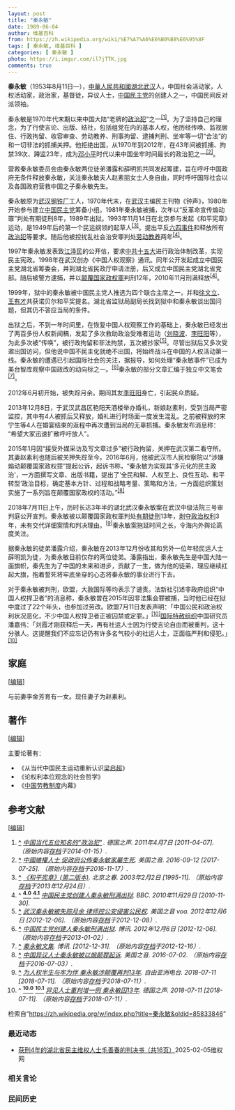 ```yaml
---
layout: post
title: "秦永敏"
date: 1989-06-04
author: 维基百科
from: https://zh.wikipedia.org/wiki/%E7%A7%A6%E6%B0%B8%E6%95%8F
tags: [ 秦永敏, 维基百科 ]
categories: [ 秦永敏 ]
photo: https://i.imgur.com/il7jTTK.jpg
comments: true
---
```

<div class="mw-content-ltr mw-parser-output" lang="zh" dir="ltr"><style data-mw-deduplicate="TemplateStyles:r83732082">.mw-parser-output .infobox-subbox{padding:0;border:none;margin:-3px;width:auto;min-width:100%;font-size:100%;clear:none;float:none;background-color:transparent}.mw-parser-output .infobox-3cols-child{margin:auto}.mw-parser-output .infobox .navbar{font-size:100%}body.skin-minerva .mw-parser-output .infobox-header,body.skin-minerva .mw-parser-output .infobox-subheader,body.skin-minerva .mw-parser-output .infobox-above,body.skin-minerva .mw-parser-output .infobox-title,body.skin-minerva .mw-parser-output .infobox-image,body.skin-minerva .mw-parser-output .infobox-full-data,body.skin-minerva .mw-parser-output .infobox-below{text-align:center}@media screen{html.skin-theme-clientpref-night .mw-parser-output .infobox-full-data:not(.notheme)>div:not(.notheme)[style]{background:#1f1f23!important;color:#f8f9fa}@media screen and (prefers-color-scheme:dark){html.skin-theme-clientpref-os .mw-parser-output .infobox-full-data:not(.notheme) div:not(.notheme){background:#1f1f23!important;color:#f8f9fa}}html.skin-theme-clientpref-night .mw-parser-output .infobox td div:not(.notheme)[style]{background:transparent!important;color:var(--color-base,#202122)}@media screen and (prefers-color-scheme:dark){html.skin-theme-clientpref-os .mw-parser-output .infobox td div:not(.notheme)[style]{background:transparent!important;color:var(--color-base,#202122)}}html.skin-theme-clientpref-night .mw-parser-output .infobox td div.NavHead:not(.notheme)[style]{background:transparent!important}}@media screen and (prefers-color-scheme:dark){html.skin-theme-clientpref-os .mw-parser-output .infobox td div.NavHead:not(.notheme)[style]{background:transparent!important}}@media(min-width:640px){body.skin--responsive .mw-parser-output .infobox-table{display:table!important}body.skin--responsive .mw-parser-output .infobox-table>caption{display:table-caption!important}body.skin--responsive .mw-parser-output .infobox-table>tbody{display:table-row-group}body.skin--responsive .mw-parser-output .infobox-table tr{display:table-row!important}body.skin--responsive .mw-parser-output .infobox-table th,body.skin--responsive .mw-parser-output .infobox-table td{padding-left:inherit;padding-right:inherit}}</style>
<link rel="mw-deduplicated-inline-style" href="mw-data:TemplateStyles:r83732082"><link rel="mw-deduplicated-inline-style" href="mw-data:TemplateStyles:r83732082"><link rel="mw-deduplicated-inline-style" href="mw-data:TemplateStyles:r83732082">
<p><b>秦永敏</b>（1953年8月11日<span class="useeditintro" title="Template:BLP editintro">—</span>），<a href="/wiki/%E4%B8%AD%E8%8F%AF%E4%BA%BA%E6%B0%91%E5%85%B1%E5%92%8C%E5%9C%8B" class="mw-redirect" title="中華人民共和國">中華人民共和國</a><a href="/wiki/%E6%B9%96%E5%8C%97" class="mw-redirect" title="湖北">湖北</a><a href="/wiki/%E6%AD%A6%E6%B1%89" class="mw-redirect" title="武汉">武汉</a>人，中国社会活动家，人权活动家，政治家，基督徒，异议人士，<a href="/wiki/%E4%B8%AD%E5%9B%BD%E6%B0%91%E4%B8%BB%E5%85%9A" title="中国民主党">中国民主党</a>的创建人之一，中国民间反对派领袖。
</p><p>秦永敏是1970年代末期以来中国大陆“老牌的<a href="/wiki/%E6%94%BF%E6%B2%BB%E7%8A%AF" title="政治犯">政治犯</a>”之一<sup id="cite_ref-1" class="reference"><a href="#cite_note-1"><span class="cite-bracket">[</span>1<span class="cite-bracket">]</span></a></sup>。为了坚持自己的理念，为了行使言论、出版、结社，包括组党在内的基本人权，他历经传唤、监视居住、行政拘留、收容审查、劳动教养、刑事拘留、逮捕判刑、坐牢等一切“合法”的和一切非法的抓捕关押。他拒绝出国，从1970年到2012年，在43年间被抓捕、拘禁39次、蹲监23年，成为<a href="/wiki/%E9%82%93%E5%B0%8F%E5%B9%B3" title="邓小平">邓小平</a>时代以来中国坐牢时间最长的政治犯之一<sup id="cite_ref-2" class="reference"><a href="#cite_note-2"><span class="cite-bracket">[</span>2<span class="cite-bracket">]</span></a></sup>。
</p><p>营救秦永敏委员会由秦永敏两位徒弟潘露和薛明凯共同发起筹建，旨在呼吁中国政府无条件释放秦永敏，关注秦永敏夫人赵素丽女士人身自由，同时呼吁国际社会以及各国政府营救中国之子秦永敏先生。
</p>
<meta property="mw:PageProp/toc">
<div class="mw-heading mw-heading2"></div>
<p>秦永敏原为<a href="/w/index.php?title=%E6%AD%A6%E6%B1%89%E9%92%A2%E9%93%81%E5%8E%82&amp;action=edit&amp;redlink=1" class="new" title="武汉钢铁厂（页面不存在）">武汉钢铁厂</a>工人，1970年代末，在<a href="/wiki/%E6%AD%A6%E6%B1%89" class="mw-redirect" title="武汉">武汉</a>主编民主刊物《钟声》，1980年开始参与建立<a href="/wiki/%E4%B8%AD%E5%9B%BD%E6%B0%91%E4%B8%BB%E5%85%9A" title="中国民主党">中国民主党</a>筹备小组。1981年秦永敏被捕，次年以“反革命宣传煽动罪”判处有期徒刑8年，1989年出狱。1993年11月14日在北京参与发起《和平宪章》运动，是1949年后的第一个民运纲领的起草人<sup id="cite_ref-3" class="reference"><a href="#cite_note-3"><span class="cite-bracket">[</span>3<span class="cite-bracket">]</span></a></sup>。提出平反<a href="/wiki/%E5%85%AD%E5%9B%9B%E4%BA%8B%E4%BB%B6" title="六四事件">六四事件</a>和释放所有<a href="/wiki/%E6%94%BF%E6%B2%BB%E7%8A%AF" title="政治犯">政治犯</a>等要求。随后他被控扰乱社会治安罪判处<a href="/wiki/%E5%8A%B3%E5%8A%A8%E6%95%99%E5%85%BB" title="劳动教养">劳动教养</a>两年<sup id="cite_ref-BBC_4-0" class="reference"><a href="#cite_note-BBC-4"><span class="cite-bracket">[</span>4<span class="cite-bracket">]</span></a></sup>。
</p><p>1997年秦永敏发表致<a href="/wiki/%E6%B1%9F%E6%B3%BD%E6%B0%91" title="江泽民">江泽民</a>的公开信，要求<a href="/wiki/%E4%B8%AD%E5%85%B1%E5%8D%81%E4%BA%94%E5%A4%A7" class="mw-redirect" title="中共十五大">中共十五大</a>进行政治体制改革，实现民主宪政。1998年在武汉创办《中国人权观察》通讯。同年公开发起成立中国民主党湖北省筹委会，并到湖北省民政厅申请注册，后又成立中国民主党湖北省党部。随后被警方逮捕，并以<a href="/wiki/%E9%A2%A0%E8%A6%86%E5%9B%BD%E5%AE%B6%E6%94%BF%E6%9D%83%E7%BD%AA" title="颠覆国家政权罪">颠覆国家政权罪</a>判刑12年，2010年11月刑满释放<sup id="cite_ref-BBC_4-1" class="reference"><a href="#cite_note-BBC-4"><span class="cite-bracket">[</span>4<span class="cite-bracket">]</span></a></sup>。
</p><p>1999年，狱中的秦永敏被中国民主党人推选为四个联合主席之一，并和<a href="/wiki/%E5%BE%90%E6%96%87%E7%AB%8B" title="徐文立">徐文立</a>、<a href="/wiki/%E7%8E%8B%E6%9C%89%E6%89%8D" title="王有才">王有才</a>共获诺贝尔和平奖提名。湖北省监狱局副局长找到狱中和秦永敏谈出国问题，但其仍不答应当局的条件。
</p><p>出狱之后，不到一年时间里，在恢复中国人权观察工作的基础上，秦永敏已经发出了两百多份人权新闻稿，发起了多次救助政治受难者运动（<a href="/wiki/%E5%88%98%E6%99%93%E6%B3%A2" title="刘晓波">刘晓波</a>、<a href="/wiki/%E6%9D%8E%E6%97%BA%E9%98%B3" class="mw-redirect" title="李旺阳">李旺阳</a>等），为此多次被“传唤”，被行政拘留和非法拘禁，五次被抄家<sup id="cite_ref-5" class="reference"><a href="#cite_note-5"><span class="cite-bracket">[</span>5<span class="cite-bracket">]</span></a></sup>。尽管出狱后又多次受邀出国访问，但他说中国不民主化就绝不出国，将始终战斗在中国的人权活动第一线。秦永敏的遭遇已引起国际社会的关注，据报导，如何处理“秦永敏事件”已成为美台智库观察中国政改的动向标之一。<sup id="cite_ref-博讯_6-0" class="reference"><a href="#cite_note-博讯-6"><span class="cite-bracket">[</span>6<span class="cite-bracket">]</span></a></sup>秦永敏的部分文章汇编于独立中文笔会<sup id="cite_ref-博讯2_7-0" class="reference"><a href="#cite_note-博讯2-7"><span class="cite-bracket">[</span>7<span class="cite-bracket">]</span></a></sup>。
</p><p>2012年6月初开始，被失踪月余。期间其友<a href="/wiki/%E6%9D%8E%E6%97%BA%E9%98%B3" class="mw-redirect" title="李旺阳">李旺阳</a>身亡，引起民众质疑。
</p><p>2013年12月8日，于武汉武昌区艳阳天酒楼举办婚礼，新娘赵素利，受到当局严密监控，其中有4人被抓后又释放，婚礼进行时场面一度发生混乱。之前被释放的宋宁生等4人在婚宴结束的返程中再次遭到当局的无辜抓捕。秦永敏发布消息称：“希望大家迅速扩散呼吁放人”。
</p><p>2015年1月因“接受外媒采访及写文章过多”被行政拘留，关押在武汉第二看守所。其妻赵素利也随后被关押失踪至今。2016年6月，他被武汉市人民检察院以“涉嫌煽动颠覆国家政权罪”提起公诉，起诉书称，“秦永敏为实现其‘多元化的民主政治’，一方面撰写文章、出版书籍，提出了‘全民和解、人权至上、良性互动、和平转型’政治目标，确定基本方针、过程和战略考量、策略和方法，一方面组织策划实施了一系列旨在颠覆国家政权的活动。”<sup id="cite_ref-8" class="reference"><a href="#cite_note-8"><span class="cite-bracket">[</span>8<span class="cite-bracket">]</span></a></sup>
</p><p>2018年7月11日上午，历时长达3年半的湖北武汉秦永敏案在武汉中级法院三号审判庭公开宣判。秦永敏被以颠覆国家政权罪判处<a href="/wiki/%E6%9C%89%E6%9C%9F%E5%BE%92%E5%88%91" title="有期徒刑">有期徒刑</a>13年，<a href="/wiki/%E5%89%A5%E5%A4%BA%E6%94%BF%E6%B2%BB%E6%9D%83%E5%88%A9" title="剥夺政治权利">剥夺政治权利</a>3年，未有交代详细案情和判决理由。<sup id="cite_ref-9" class="reference"><a href="#cite_note-9"><span class="cite-bracket">[</span>9<span class="cite-bracket">]</span></a></sup>秦永敏案拖延时间之长，令海内外舆论高度关注。
</p><p>据秦永敏的徒弟潘露介绍，秦永敏在2013年12月份收其和另外一位年轻民运人士薛明凯为徒，为秦永敏目前仅存的两位徒弟。潘露指出，秦永敏先生是中国大陆一面旗帜，秦先生为了中国的未来和进步，贡献了一生，做为他的徒弟，理应继续扛起大旗，抱着誓死将牢底坐穿的心态将秦永敏的事业进行下去。
</p><p>对于秦永敏被判刑，欧盟，大赦国际等均表示了谴责。法新社引述非政府组织“中国人权捍卫者”的消息称，秦永敏曾在2015年因非法集会罪被捕，当时他已经在狱中度过了22个年头，也参加过劳改。欧盟7月11日发表声明：「中国公民和政治权利状况恶化，不少中国人权捍卫者正被囚禁或定罪。」<sup id="cite_ref-德国之声180711_10-0" class="reference"><a href="#cite_note-德国之声180711-10"><span class="cite-bracket">[</span>10<span class="cite-bracket">]</span></a></sup><a href="/wiki/%E5%9B%BD%E9%99%85%E7%89%B9%E8%B5%A6%E7%BB%84%E7%BB%87" class="mw-redirect" title="国际特赦组织">国际特赦组织</a>中国研究员潘嘉伟：「刘霞才刚获释后一天，再有社运人士因为行使言论自由而被重判，这十分骇人。这提醒我们不应忘记仍有许多名气较小的社运人士，正面临严刑和侵犯。」<sup id="cite_ref-德国之声180711_10-1" class="reference"><a href="#cite_note-德国之声180711-10"><span class="cite-bracket">[</span>10<span class="cite-bracket">]</span></a></sup>
</p>
<div class="mw-heading mw-heading2"><h2 id="家庭"><span id=".E5.AE.B6.E5.BA.AD"></span>家庭</h2><span class="mw-editsection"><span class="mw-editsection-bracket">[</span><a href="/w/index.php?title=%E7%A7%A6%E6%B0%B8%E6%95%8F&amp;action=edit&amp;section=2" title="编辑章节：家庭"><span>编辑</span></a><span class="mw-editsection-bracket">]</span></span></div>
<p>与前妻李金芳育有一女。现任妻子为赵素利。
</p>
<div class="mw-heading mw-heading2"><h2 id="著作"><span id=".E8.91.97.E4.BD.9C"></span>著作</h2><span class="mw-editsection"><span class="mw-editsection-bracket">[</span><a href="/w/index.php?title=%E7%A7%A6%E6%B0%B8%E6%95%8F&amp;action=edit&amp;section=3" title="编辑章节：著作"><span>编辑</span></a><span class="mw-editsection-bracket">]</span></span></div>
<p>主要论著有：
</p>
<ul><li>《从当代中国民主运动重新认识<a href="/wiki/%E6%A2%81%E5%90%AF%E8%B6%85" title="梁启超">梁启超</a>》</li>
<li>《论权利本位观念的社会哲学》</li>
<li>《<a href="/wiki/%E4%B8%AD%E5%9B%BD%E5%8A%B3%E6%95%99%E5%88%B6%E5%BA%A6" class="mw-redirect" title="中国劳教制度">中国劳教制度</a>内幕》</li></ul>
<div class="mw-heading mw-heading2"><h2 id="参考文献"><span id=".E5.8F.82.E8.80.83.E6.96.87.E7.8C.AE"></span>参考文献</h2><span class="mw-editsection"><span class="mw-editsection-bracket">[</span><a href="/w/index.php?title=%E7%A7%A6%E6%B0%B8%E6%95%8F&amp;action=edit&amp;section=4" title="编辑章节：参考文献"><span>编辑</span></a><span class="mw-editsection-bracket">]</span></span></div>
<div class="references-small">
<ol class="references">
<li id="cite_note-1"><span class="mw-cite-backlink"><b><a href="#cite_ref-1">^</a></b></span> <span class="reference-text"><cite class="citation news"><a rel="nofollow" class="external text" href="http://www.dw.de/%E4%B8%AD%E5%9B%BD%E5%BD%93%E4%BB%A3%E4%BA%94%E4%BD%8D%E7%9F%A5%E5%90%8D%E7%9A%84%E6%94%BF%E6%B2%BB%E7%8A%AF/a-14974032">中国当代五位知名的"政治犯<span style="padding-right:0.2em;">"</span></a>. 德国之声. 2011年4月7日 <span class="reference-accessdate"> [<span class="nowrap">2011-04-07</span>]</span>. （原始内容<a rel="nofollow" class="external text" href="https://web.archive.org/web/20140115014056/http://www.dw.de/%E4%B8%AD%E5%9B%BD%E5%BD%93%E4%BB%A3%E4%BA%94%E4%BD%8D%E7%9F%A5%E5%90%8D%E7%9A%84%E6%94%BF%E6%B2%BB%E7%8A%AF/a-14974032">存档</a>于2014-01-15）.</cite><span title="ctx_ver=Z39.88-2004&amp;rfr_id=info%3Asid%2Fzh.wikipedia.org%3A%E7%A7%A6%E6%B0%B8%E6%95%8F&amp;rft.atitle=%E4%B8%AD%E5%9B%BD%E5%BD%93%E4%BB%A3%E4%BA%94%E4%BD%8D%E7%9F%A5%E5%90%8D%E7%9A%84%22%E6%94%BF%E6%B2%BB%E7%8A%AF%22&amp;rft.date=2011-04-07&amp;rft.genre=article&amp;rft.jtitle=%E5%BE%B7%E5%9B%BD%E4%B9%8B%E5%A3%B0&amp;rft_id=http%3A%2F%2Fwww.dw.de%2F%25E4%25B8%25AD%25E5%259B%25BD%25E5%25BD%2593%25E4%25BB%25A3%25E4%25BA%2594%25E4%25BD%258D%25E7%259F%25A5%25E5%2590%258D%25E7%259A%2584%25E6%2594%25BF%25E6%25B2%25BB%25E7%258A%25AF%2Fa-14974032&amp;rft_val_fmt=info%3Aofi%2Ffmt%3Akev%3Amtx%3Ajournal" class="Z3988"><span style="display:none;">&nbsp;</span></span></span>
</li>
<li id="cite_note-2"><span class="mw-cite-backlink"><b><a href="#cite_ref-2">^</a></b></span> <span class="reference-text"><cite class="citation web"><a rel="nofollow" class="external text" href="https://www.voacantonese.com/a/3503681.html">中國維權人士 促政府公佈秦永敏家屬生死</a>. 美国之音. 2016-09-12 <span class="reference-accessdate"> [<span class="nowrap">2017-07-25</span>]</span>. （原始内容<a rel="nofollow" class="external text" href="https://web.archive.org/web/20161117163146/http://www.voacantonese.com/a/3503681.html">存档</a>于2016-11-17）.</cite><span title="ctx_ver=Z39.88-2004&amp;rfr_id=info%3Asid%2Fzh.wikipedia.org%3A%E7%A7%A6%E6%B0%B8%E6%95%8F&amp;rft.btitle=%E4%B8%AD%E5%9C%8B%E7%B6%AD%E6%AC%8A%E4%BA%BA%E5%A3%AB+%E4%BF%83%E6%94%BF%E5%BA%9C%E5%85%AC%E4%BD%88%E7%A7%A6%E6%B0%B8%E6%95%8F%E5%AE%B6%E5%B1%AC%E7%94%9F%E6%AD%BB&amp;rft.date=2016-09-12&amp;rft.genre=unknown&amp;rft.pub=%E7%BE%8E%E5%9B%BD%E4%B9%8B%E9%9F%B3&amp;rft_id=https%3A%2F%2Fwww.voacantonese.com%2Fa%2F3503681.html&amp;rft_val_fmt=info%3Aofi%2Ffmt%3Akev%3Amtx%3Abook" class="Z3988"><span style="display:none;">&nbsp;</span></span></span>
</li>
<li id="cite_note-3"><span class="mw-cite-backlink"><b><a href="#cite_ref-3">^</a></b></span> <span class="reference-text"><cite class="citation news"><a rel="nofollow" class="external text" href="http://beijingspring.com/bj2/1995/280/200322143133.htm">《和平宪章》(第二版本)</a>. 北京之春. 2003年2月2日 <span class="reference-accessdate"> [1995-11]</span>. （原始内容<a rel="nofollow" class="external text" href="https://web.archive.org/web/20131224105222/http://beijingspring.com/bj2/1995/280/200322143133.htm">存档</a>于2013年12月24日）.</cite><span title="ctx_ver=Z39.88-2004&amp;rfr_id=info%3Asid%2Fzh.wikipedia.org%3A%E7%A7%A6%E6%B0%B8%E6%95%8F&amp;rft.atitle=%E3%80%8A%E5%92%8C%E5%B9%B3%E5%AE%AA%E7%AB%A0%E3%80%8B%28%E7%AC%AC%E4%BA%8C%E7%89%88%E6%9C%AC%29&amp;rft.date=2003-02-02&amp;rft.genre=article&amp;rft.jtitle=%E5%8C%97%E4%BA%AC%E4%B9%8B%E6%98%A5&amp;rft_id=http%3A%2F%2Fbeijingspring.com%2Fbj2%2F1995%2F280%2F200322143133.htm&amp;rft_val_fmt=info%3Aofi%2Ffmt%3Akev%3Amtx%3Ajournal" class="Z3988"><span style="display:none;">&nbsp;</span></span> <span style="display:none;font-size:100%" class="error citation-comment">请检查<code style="color:inherit; border:inherit; padding:inherit;">|access-date=</code>中的日期值 (<a href="/wiki/Help:%E5%BC%95%E6%96%87%E6%A0%BC%E5%BC%8F1%E9%94%99%E8%AF%AF#bad_date" title="Help:引文格式1错误">帮助</a>)</span></span>
</li>
<li id="cite_note-BBC-4"><span class="mw-cite-backlink">^ <a href="#cite_ref-BBC_4-0"><sup><b>4.0</b></sup></a> <a href="#cite_ref-BBC_4-1"><sup><b>4.1</b></sup></a></span> <span class="reference-text"><cite class="citation news"><a rel="nofollow" class="external text" href="https://www.bbc.co.uk/zhongwen/simp/china/2010/11/101129_china_dissident_release.shtm">中国民主党创建人秦永敏刑满出狱</a>. BBC. 2010年11月29日 <span class="reference-accessdate"> [<span class="nowrap">2010-11-30</span>]</span>.</cite><span title="ctx_ver=Z39.88-2004&amp;rfr_id=info%3Asid%2Fzh.wikipedia.org%3A%E7%A7%A6%E6%B0%B8%E6%95%8F&amp;rft.atitle=%E4%B8%AD%E5%9B%BD%E6%B0%91%E4%B8%BB%E5%85%9A%E5%88%9B%E5%BB%BA%E4%BA%BA%E7%A7%A6%E6%B0%B8%E6%95%8F%E5%88%91%E6%BB%A1%E5%87%BA%E7%8B%B1&amp;rft.date=2010-11-29&amp;rft.genre=article&amp;rft.jtitle=BBC&amp;rft_id=http%3A%2F%2Fwww.bbc.co.uk%2Fzhongwen%2Fsimp%2Fchina%2F2010%2F11%2F101129_china_dissident_release.shtm&amp;rft_val_fmt=info%3Aofi%2Ffmt%3Akev%3Amtx%3Ajournal" class="Z3988"><span style="display:none;">&nbsp;</span></span></span>
</li>
<li id="cite_note-5"><span class="mw-cite-backlink"><b><a href="#cite_ref-5">^</a></b></span> <span class="reference-text"><cite class="citation news"><a rel="nofollow" class="external text" href="http://www.voachinese.com/content/qinyongmin-20121206/1559431.html">武汉秦永敏被失踪月余 律师控公安侵害公民权</a>. 美国之音 voa. 2012年12月6日 <span class="reference-accessdate"> [<span class="nowrap">2012-12-06</span>]</span>. （原始内容<a rel="nofollow" class="external text" href="https://web.archive.org/web/20121208072300/http://www.voachinese.com/content/qinyongmin-20121206/1559431.html">存档</a>于2012-12-08）.</cite><span title="ctx_ver=Z39.88-2004&amp;rfr_id=info%3Asid%2Fzh.wikipedia.org%3A%E7%A7%A6%E6%B0%B8%E6%95%8F&amp;rft.atitle=%E6%AD%A6%E6%B1%89%E7%A7%A6%E6%B0%B8%E6%95%8F%E8%A2%AB%E5%A4%B1%E8%B8%AA%E6%9C%88%E4%BD%99+%E5%BE%8B%E5%B8%88%E6%8E%A7%E5%85%AC%E5%AE%89%E4%BE%B5%E5%AE%B3%E5%85%AC%E6%B0%91%E6%9D%83&amp;rft.date=2012-12-06&amp;rft.genre=article&amp;rft.jtitle=%E7%BE%8E%E5%9B%BD%E4%B9%8B%E9%9F%B3+voa&amp;rft_id=http%3A%2F%2Fwww.voachinese.com%2Fcontent%2Fqinyongmin-20121206%2F1559431.html&amp;rft_val_fmt=info%3Aofi%2Ffmt%3Akev%3Amtx%3Ajournal" class="Z3988"><span style="display:none;">&nbsp;</span></span></span>
</li>
<li id="cite_note-博讯-6"><span class="mw-cite-backlink"><b><a href="#cite_ref-博讯_6-0">^</a></b></span> <span class="reference-text"><cite class="citation news"><a rel="nofollow" class="external text" href="http://boxun.com/news/gb/pubvp/2012/12/201212061019.shtml#.UUE8CDfilSE">中国民主党创建人秦永敏刑满出狱</a>. 博讯. 2012年12月6日 <span class="reference-accessdate"> [<span class="nowrap">2012-12-06</span>]</span>. （原始内容<a rel="nofollow" class="external text" href="https://web.archive.org/web/20130102160246/http://boxun.com/news/gb/pubvp/2012/12/201212061019.shtml#.UUE8CDfilSE">存档</a>于2013-01-02）.</cite><span title="ctx_ver=Z39.88-2004&amp;rfr_id=info%3Asid%2Fzh.wikipedia.org%3A%E7%A7%A6%E6%B0%B8%E6%95%8F&amp;rft.atitle=%E4%B8%AD%E5%9B%BD%E6%B0%91%E4%B8%BB%E5%85%9A%E5%88%9B%E5%BB%BA%E4%BA%BA%E7%A7%A6%E6%B0%B8%E6%95%8F%E5%88%91%E6%BB%A1%E5%87%BA%E7%8B%B1&amp;rft.date=2012-12-06&amp;rft.genre=article&amp;rft.jtitle=%E5%8D%9A%E8%AE%AF&amp;rft_id=http%3A%2F%2Fboxun.com%2Fnews%2Fgb%2Fpubvp%2F2012%2F12%2F201212061019.shtml%23.UUE8CDfilSE&amp;rft_val_fmt=info%3Aofi%2Ffmt%3Akev%3Amtx%3Ajournal" class="Z3988"><span style="display:none;">&nbsp;</span></span></span>
</li>
<li id="cite_note-博讯2-7"><span class="mw-cite-backlink"><b><a href="#cite_ref-博讯2_7-0">^</a></b></span> <span class="reference-text"><cite class="citation news"><a rel="nofollow" class="external text" href="http://blog.boxun.com/hero/qyming/">秦永敏文集</a>. 博讯.  <span class="reference-accessdate"> [<span class="nowrap">2012-12-31</span>]</span>. （原始内容<a rel="nofollow" class="external text" href="https://web.archive.org/web/20121216022747/http://blog.boxun.com/hero/qyming/">存档</a>于2012-12-16）.</cite><span title="ctx_ver=Z39.88-2004&amp;rfr_id=info%3Asid%2Fzh.wikipedia.org%3A%E7%A7%A6%E6%B0%B8%E6%95%8F&amp;rft.atitle=%E7%A7%A6%E6%B0%B8%E6%95%8F%E6%96%87%E9%9B%86&amp;rft.genre=article&amp;rft.jtitle=%E5%8D%9A%E8%AE%AF&amp;rft_id=http%3A%2F%2Fblog.boxun.com%2Fhero%2Fqyming%2F&amp;rft_val_fmt=info%3Aofi%2Ffmt%3Akev%3Amtx%3Ajournal" class="Z3988"><span style="display:none;">&nbsp;</span></span></span>
</li>
<li id="cite_note-8"><span class="mw-cite-backlink"><b><a href="#cite_ref-8">^</a></b></span> <span class="reference-text"><cite class="citation web"><a rel="nofollow" class="external text" href="http://www.voachinese.com/a/china-activist-qin-yongmin-20160702/3401365.html">中国异议人士秦永敏被以煽颠罪起诉</a>. 美国之音. 2016-07-02. （原始内容<a rel="nofollow" class="external text" href="https://web.archive.org/web/20160703113956/http://www.voachinese.com/a/china-activist-qin-yongmin-20160702/3401365.html">存档</a>于2016-07-03）.</cite><span title="ctx_ver=Z39.88-2004&amp;rfr_id=info%3Asid%2Fzh.wikipedia.org%3A%E7%A7%A6%E6%B0%B8%E6%95%8F&amp;rft.btitle=%E4%B8%AD%E5%9B%BD%E5%BC%82%E8%AE%AE%E4%BA%BA%E5%A3%AB%E7%A7%A6%E6%B0%B8%E6%95%8F%E8%A2%AB%E4%BB%A5%E7%85%BD%E9%A2%A0%E7%BD%AA%E8%B5%B7%E8%AF%89&amp;rft.date=2016-07-02&amp;rft.genre=unknown&amp;rft.pub=%E7%BE%8E%E5%9B%BD%E4%B9%8B%E9%9F%B3&amp;rft_id=http%3A%2F%2Fwww.voachinese.com%2Fa%2Fchina-activist-qin-yongmin-20160702%2F3401365.html&amp;rft_val_fmt=info%3Aofi%2Ffmt%3Akev%3Amtx%3Abook" class="Z3988"><span style="display:none;">&nbsp;</span></span></span>
</li>
<li id="cite_note-9"><span class="mw-cite-backlink"><b><a href="#cite_ref-9">^</a></b></span> <span class="reference-text"><cite class="citation web"><a rel="nofollow" class="external text" href="https://www.rfa.org/cantonese/news/sentence-07112018090910.html">为人权半生与牢为伴 秦永敏涉颠覆再判13年</a>. 自由亚洲电台. 2018-07-11 <span class="reference-accessdate"> [<span class="nowrap">2018-07-11</span>]</span>. （原始内容<a rel="nofollow" class="external text" href="https://web.archive.org/web/20180711195510/https://www.rfa.org/cantonese/news/sentence-07112018090910.html">存档</a>于2018-07-11）.</cite><span title="ctx_ver=Z39.88-2004&amp;rfr_id=info%3Asid%2Fzh.wikipedia.org%3A%E7%A7%A6%E6%B0%B8%E6%95%8F&amp;rft.btitle=%E4%B8%BA%E4%BA%BA%E6%9D%83%E5%8D%8A%E7%94%9F%E4%B8%8E%E7%89%A2%E4%B8%BA%E4%BC%B4+%E7%A7%A6%E6%B0%B8%E6%95%8F%E6%B6%89%E9%A2%A0%E8%A6%86%E5%86%8D%E5%88%A413%E5%B9%B4&amp;rft.date=2018-07-11&amp;rft.genre=unknown&amp;rft.pub=%E8%87%AA%E7%94%B1%E4%BA%9A%E6%B4%B2%E7%94%B5%E5%8F%B0&amp;rft_id=https%3A%2F%2Fwww.rfa.org%2Fcantonese%2Fnews%2Fsentence-07112018090910.html&amp;rft_val_fmt=info%3Aofi%2Ffmt%3Akev%3Amtx%3Abook" class="Z3988"><span style="display:none;">&nbsp;</span></span></span>
</li>
<li id="cite_note-德国之声180711-10"><span class="mw-cite-backlink">^ <a href="#cite_ref-德国之声180711_10-0"><sup><b>10.0</b></sup></a> <a href="#cite_ref-德国之声180711_10-1"><sup><b>10.1</b></sup></a></span> <span class="reference-text"><cite class="citation web"><a rel="nofollow" class="external text" href="https://www.dw.com/zh/%E5%BC%82%E8%A7%81%E4%BA%BA%E5%A3%AB%E9%87%8D%E5%88%A4%E5%A2%9E%E4%B8%80%E4%BE%8B-%E7%A7%A6%E6%B0%B8%E6%95%8F%E5%9B%9A13%E5%B9%B4/a-44626824?&amp;zhongwen=simp">异见人士重判增一例 秦永敏囚13年</a>. 德国之声. 2018-07-11 <span class="reference-accessdate"> [<span class="nowrap">2018-07-11</span>]</span>. （原始内容<a rel="nofollow" class="external text" href="https://web.archive.org/web/20180711195720/https://www.dw.com/zh/%E5%BC%82%E8%A7%81%E4%BA%BA%E5%A3%AB%E9%87%8D%E5%88%A4%E5%A2%9E%E4%B8%80%E4%BE%8B-%E7%A7%A6%E6%B0%B8%E6%95%8F%E5%9B%9A13%E5%B9%B4/a-44626824?&amp;zhongwen=simp">存档</a>于2018-07-11）.</cite><span title="ctx_ver=Z39.88-2004&amp;rfr_id=info%3Asid%2Fzh.wikipedia.org%3A%E7%A7%A6%E6%B0%B8%E6%95%8F&amp;rft.btitle=%E5%BC%82%E8%A7%81%E4%BA%BA%E5%A3%AB%E9%87%8D%E5%88%A4%E5%A2%9E%E4%B8%80%E4%BE%8B+%E7%A7%A6%E6%B0%B8%E6%95%8F%E5%9B%9A13%E5%B9%B4&amp;rft.date=2018-07-11&amp;rft.genre=unknown&amp;rft.pub=%E5%BE%B7%E5%9B%BD%E4%B9%8B%E5%A3%B0&amp;rft_id=https%3A%2F%2Fwww.dw.com%2Fzh%2F%25E5%25BC%2582%25E8%25A7%2581%25E4%25BA%25BA%25E5%25A3%25AB%25E9%2587%258D%25E5%2588%25A4%25E5%25A2%259E%25E4%25B8%2580%25E4%25BE%258B-%25E7%25A7%25A6%25E6%25B0%25B8%25E6%2595%258F%25E5%259B%259A13%25E5%25B9%25B4%2Fa-44626824%3F%26zhongwen%3Dsimp&amp;rft_val_fmt=info%3Aofi%2Ffmt%3Akev%3Amtx%3Abook" class="Z3988"><span style="display:none;">&nbsp;</span></span></span>
</li>
</ol>
</div>
<!-- 
NewPP limit report
Parsed by mw‐web.eqiad.main‐976d8f46b‐tvznx
Cached time: 20250126211144
Cache expiry: 2592000
Reduced expiry: false
Complications: [show‐toc]
CPU time usage: 0.289 seconds
Real time usage: 0.398 seconds
Preprocessor visited node count: 4258/1000000
Post‐expand include size: 42264/2097152 bytes
Template argument size: 2400/2097152 bytes
Highest expansion depth: 20/100
Expensive parser function count: 0/500
Unstrip recursion depth: 0/20
Unstrip post‐expand size: 26496/5000000 bytes
Lua time usage: 0.129/10.000 seconds
Lua memory usage: 3886143/52428800 bytes
Number of Wikibase entities loaded: 1/400
-->
<!--
Transclusion expansion time report (%,ms,calls,template)
100.00%  353.980      1 -total
 55.53%  196.558      5 Template:Infobox
 43.82%  155.121      1 Template:Infobox_person
 35.09%  124.195      1 Template:Infobox_person/core
 27.59%   97.658      1 Template:Chinese
 18.25%   64.589      1 Template:Infobox_Chinese/Chinese
 17.45%   61.787      6 Template:Cite_news
 12.06%   42.705      5 Template:Br_separated_entries
 11.19%   39.609      3 Template:Lang
 10.29%   36.428      3 Template:Category_handler
-->

<!-- Saved in parser cache with key zhwiki:pcache:1474015:|#|:idhash:canonical!zh and timestamp 20250126211144 and revision id 85833846. Rendering was triggered because: diff-page
 -->
</div><!--esi <esi:include src="/esitest-fa8a495983347898/content" /> --><noscript><img src="https://login.wikimedia.org/wiki/Special:CentralAutoLogin/start?useformat=desktop&amp;type=1x1&amp;usesul3=0" alt="" width="1" height="1" style="border: none; position: absolute;"></noscript>
<div class="printfooter" data-nosnippet="">检索自“<a dir="ltr" href="https://zh.wikipedia.org/w/index.php?title=秦永敏&amp;oldid=85833846">https://zh.wikipedia.org/w/index.php?title=秦永敏&amp;oldid=85833846</a>”</div><div id="recent-news"><h3>最近动态</h3><ul><li><a href="https://nodebe4.github.io/waimei/2025-02-05/%E8%8E%B7%E5%88%914%E5%B9%B4%E7%9A%84%E6%B9%96%E5%8C%97%E7%9C%81%E6%B0%91%E4%B8%BB%E7%BB%B4%E6%9D%83%E4%BA%BA%E5%A3%AB%E6%AF%9B%E5%96%84%E6%98%A5%E7%9A%84%E5%88%A4%E5%86%B3%E4%B9%A6-%E5%85%B116%E9%A1%B5" title="获刑4年的湖北省民主维权人士毛善春的判决书（共16页）—— 毛善春简历：1974年4月7日出生，湖北省公安县人，武汉市汉南区绿地协子河畔小区常驻居民，网络活跃人士，秦永敏中国人权观察团队成员，维...">获刑4年的湖北省民主维权人士毛善春的判决书（共16页）</a><time>2025-02-05</time><a class="tag">维权网</a></li>
</ul></div><div id="open-opinion"><h3>相关言论</h3><ul></ul></div><div id="mjls-record"><h3>民间历史</h3><ul></ul></div>